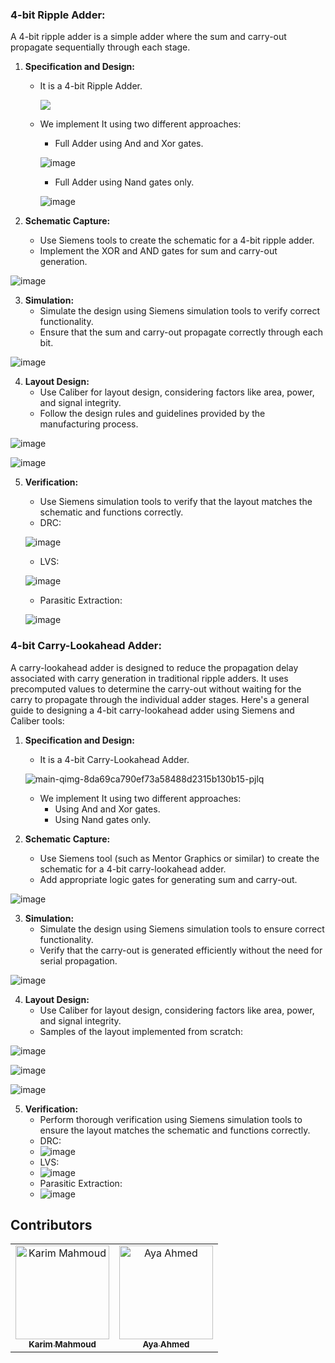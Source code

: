 ### 4-bit Ripple Adder:

A 4-bit ripple adder is a simple adder where the sum and carry-out propagate sequentially through each stage. 

1. **Specification and Design:**
   - It is a 4-bit Ripple Adder.

     <img src="https://allaboutfpga.com/wp-content/uploads/2016/05/4-bit-ripple-carry-adder-vhdl.png">

   - We implement It using two different approaches:
     - Full Adder using And and Xor gates.

     ![image](https://github.com/karimmahmoud22/Ripple-Adder-Carry-Look-Ahead-Adder-/assets/82693464/75e6755e-9c05-4382-95ba-51bc6c24fa88)
     
     - Full Adder using Nand gates only.

     ![image](https://github.com/karimmahmoud22/Ripple-Adder-Carry-Look-Ahead-Adder-/assets/82693464/db59c6bc-f49e-4434-ae4d-18a41a2f7a51)


2. **Schematic Capture:**
   - Use Siemens tools to create the schematic for a 4-bit ripple adder.
   - Implement the XOR and AND gates for sum and carry-out generation.

![image](https://github.com/karimmahmoud22/Ripple-Adder-Carry-Look-Ahead-Adder-/assets/82693464/63536a07-fbf2-4cae-afd0-2227dbeab2c4)


3. **Simulation:**
   - Simulate the design using Siemens simulation tools to verify correct functionality.
   - Ensure that the sum and carry-out propagate correctly through each bit.

![image](https://github.com/karimmahmoud22/Ripple-Adder-Carry-Look-Ahead-Adder-/assets/82693464/8944f78d-bafb-461f-a56e-d4b9f33a398d)


4. **Layout Design:**
   - Use Caliber for layout design, considering factors like area, power, and signal integrity.
   - Follow the design rules and guidelines provided by the manufacturing process.

![image](https://github.com/karimmahmoud22/Ripple-Adder-Carry-Look-Ahead-Adder-/assets/82693464/4d3dfcb0-5863-42f1-8386-21bc14fb14c9)

![image](https://github.com/karimmahmoud22/Ripple-Adder-Carry-Look-Ahead-Adder-/assets/82693464/1c8b49cd-39dd-4361-9184-2db95af4615c)

5. **Verification:**
   - Use Siemens simulation tools to verify that the layout matches the schematic and functions correctly.
   - DRC:
   
   ![image](https://github.com/karimmahmoud22/Ripple-Adder-Carry-Look-Ahead-Adder-/assets/82693464/985e311b-786e-4910-b2fa-74665fcaca95)
   - LVS:

   ![image](https://github.com/karimmahmoud22/Ripple-Adder-Carry-Look-Ahead-Adder-/assets/82693464/35cfc16a-435f-4937-b85f-eb63a2088827)

   - Parasitic Extraction:

   ![image](https://github.com/karimmahmoud22/Ripple-Adder-Carry-Look-Ahead-Adder-/assets/82693464/b4dda331-39b8-4d77-93e4-bbcaa4ecd0e6)



### 4-bit Carry-Lookahead Adder:

A carry-lookahead adder is designed to reduce the propagation delay associated with carry generation in traditional ripple adders. It uses precomputed values to determine the carry-out without waiting for the carry to propagate through the individual adder stages. Here's a general guide to designing a 4-bit carry-lookahead adder using Siemens and Caliber tools:

1. **Specification and Design:**
   - It is a 4-bit Carry-Lookahead Adder.

    ![main-qimg-8da69ca790ef73a58488d2315b130b15-pjlq](https://github.com/karimmahmoud22/Ripple-Adder-Carry-Look-Ahead-Adder-/assets/82693464/b5a31b68-b901-4dd3-ba9c-afa96f211c51)

   - We implement It using two different approaches:
     - Using And and Xor gates.
     - Using Nand gates only.



2. **Schematic Capture:**
   - Use Siemens tool (such as Mentor Graphics or similar) to create the schematic for a 4-bit carry-lookahead adder.
   - Add appropriate logic gates for generating sum and carry-out.
   
![image](https://github.com/karimmahmoud22/Ripple-Adder-Carry-Look-Ahead-Adder-/assets/82693464/e32bc094-b8fd-44d5-a9bf-9e2e8f8da685)


3. **Simulation:**
   - Simulate the design using Siemens simulation tools to ensure correct functionality.
   - Verify that the carry-out is generated efficiently without the need for serial propagation.

![image](https://github.com/karimmahmoud22/Ripple-Adder-Carry-Look-Ahead-Adder-/assets/82693464/8944f78d-bafb-461f-a56e-d4b9f33a398d)

4. **Layout Design:**
   - Use Caliber for layout design, considering factors like area, power, and signal integrity.
   - Samples of the layout implemented from scratch:
   
![image](https://github.com/karimmahmoud22/Ripple-Adder-Carry-Look-Ahead-Adder-/assets/82693464/541ec499-9683-4c10-931d-8344d70f3fd1)

![image](https://github.com/karimmahmoud22/Ripple-Adder-Carry-Look-Ahead-Adder-/assets/82693464/c29aee8e-0cdf-4bda-b774-450cee80d3ba)

![image](https://github.com/karimmahmoud22/Ripple-Adder-Carry-Look-Ahead-Adder-/assets/82693464/06df96be-4c74-409a-9d0b-1ff5a17e3f4f)


5. **Verification:**
   - Perform thorough verification using Siemens simulation tools to ensure the layout matches the schematic and functions correctly.
   - DRC:
   - ![image](https://github.com/karimmahmoud22/Ripple-Adder-Carry-Look-Ahead-Adder-/assets/82693464/08a12fc4-dca5-4327-9417-b594ba1ee6ee)
   - LVS:
   - ![image](https://github.com/karimmahmoud22/Ripple-Adder-Carry-Look-Ahead-Adder-/assets/82693464/69364cd9-2b92-4b56-ad58-f7b6e9338ba9)
   - Parasitic Extraction:
   - ![image](https://github.com/karimmahmoud22/Ripple-Adder-Carry-Look-Ahead-Adder-/assets/82693464/5b3ae7ec-513b-4bcb-9193-5cf6319a850d)

## Contributors
<table>
  <tr>
    <td align="center">
    <a href="https://github.com/karimmahmoud22" target="_black">
    <img src="https://avatars.githubusercontent.com/u/82693464?v=4" width="150px;" alt="Karim Mahmoud"/>
    <br />
    <sub><b>Karim Mahmoud</b></sub></a>
    </td>
    <td align="center">
    <a href="https://github.com/ayaahmed20018414" target="_black">
    <img src="https://avatars.githubusercontent.com/u/82789012?v=4" width="150px;" alt="Aya Ahmed"/>
    <br />
    <sub><b>Aya Ahmed</b></sub></a>
    </td>
  </tr>
 </table>
